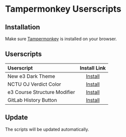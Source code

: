 # Tampermonkey Userscripts

## Installation

Make sure [Tampermonkey](https://www.tampermonkey.net/) is installed on your browser.

## Userscripts

| Userscript | Install Link |
| :--- | :---: |
| New e3 Dark Theme | [Install](https://github.com/CSY54/tampermonkey-userscripts/raw/master/e3-dark-theme.user.js) |
| NCTU OJ Verdict Color | [Install](https://github.com/CSY54/tampermonkey-userscripts/raw/master/nctu-oj-verdict-color.user.js) |
| e3 Course Structure Modifier | [Install](https://github.com/CSY54/tampermonkey-userscripts/raw/master/e3-course-structure-modifier.user.js) |
| GitLab History Button | [Install](https://github.com/CSY54/tampermonkey-userscripts/raw/master/gitlab-history-button.user.js) |

## Update

The scripts will be updated automatically.
